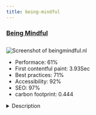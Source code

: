 ```yaml
---
title: being-mindful
---
```


<div style="height: 3rem">
  <a href="http://www.beingmindful.nl/"><h3>Being Mindful</h3></a>
</div>
<img loading="lazy" src="/images/thumbs/beingmindful.nl.jpg" alt="Screenshot of beingmindful.nl" />
<ul>
  <li>Performace: 61%</li>
  <li>
    First contentful paint:
    3.93Sec
  </li>
  <li>Best practices: 71%</li>
  <li>Accessibility: 92%</li>
  <li>SEO: 97%</li>
  <li>carbon footprint: 0.444</li>
</ul>
<details>
  <summary>Description</summary>
  <p>A site of a mindfulness trainer to recruit new students and to provide information on this subject Mindfulness. Immediate opportunity to log on and connect. Connection with social media for more coverage.</p>
</details>

